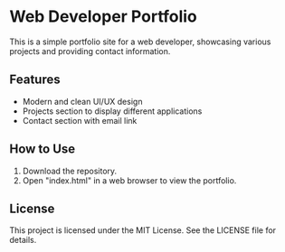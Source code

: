 # Web Developer Portfolio

This is a simple portfolio site for a web developer, showcasing various projects and providing contact information.

## Features
- Modern and clean UI/UX design
- Projects section to display different applications
- Contact section with email link

## How to Use
1. Download the repository.
2. Open "index.html" in a web browser to view the portfolio.

## License
This project is licensed under the MIT License. See the LICENSE file for details.